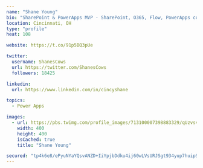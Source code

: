 ```yaml
---
name: "Shane Young"
bio: "SharePoint & PowerApps MVP - SharePoint, O365, Flow, PowerApps consulting? @PowerApps911 | Pure Snark? You found it."
location: Cincinnati, OH
type: "profile"
heat: 108

website: https://t.co/91p5BQ3pUe

twitter:
  username: ShanesCows
  url: https://twitter.com/ShanesCows
  followers: 18425

linkedin:
  url: https://www.linkedin.com/in/cincyshane

topics:
  - Power Apps

images:
  - url: https://pbs.twimg.com/profile_images/713100007398883329/qUzvsvQ3_400x400.jpg
    width: 400
    height: 400
    isCached: true
    title: "Shane Young"

secured: "tp4k6e8/ePyuNYaYQsvANZD+IiYpjbDdku4ij60wLVsURJSgt934yup7huipS8mMiE0oQYqlLkr4UNts+sD4ENFFN+dGeknsR/MkQP8F2LkP11rTP/74h+xEAaDl8zm8nmTcEFp442trf0FRDK7iw1guJ+jFbulTNnTQ0FQ2QZDHpVmARZa1urr0Jh4pvWyjZ0FZ6YEuFcmCn1Qay4aLaR8TGuzbhRjLFK4nJgNM5JPXnFwO7jbY5L99HAty7fBpPeJoG1BeWJWaqeusI0TKUgkfXXl80fduNGLZ+O22P29PN6QjZddW+bNpYbgT5kxir25FfjU8O5YszXBNmtbXJDaaJ7J9sZq+uHKwTU4DRC7b32tPRgJpBbBzy7fI3jIYB/Ixg2OikOY6arKLkJNd2DbzTrJ88Y5XozaLE03lRMc=;gNP7GbMvdDYQbfaWOTI6ow=="
---
```


